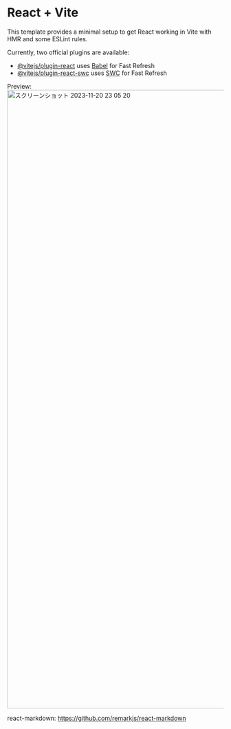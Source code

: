 # React + Vite

This template provides a minimal setup to get React working in Vite with HMR and some ESLint rules.

Currently, two official plugins are available:

- [@vitejs/plugin-react](https://github.com/vitejs/vite-plugin-react/blob/main/packages/plugin-react/README.md) uses [Babel](https://babeljs.io/) for Fast Refresh
- [@vitejs/plugin-react-swc](https://github.com/vitejs/vite-plugin-react-swc) uses [SWC](https://swc.rs/) for Fast Refresh

Preview:
<img width="1439" alt="スクリーンショット 2023-11-20 23 05 20" src="https://github.com/MoekaKitamura/react-note-markdown/assets/86763313/a48d5e86-dd32-4a1c-802e-ece06dff4b6e">

react-markdown: https://github.com/remarkjs/react-markdown
